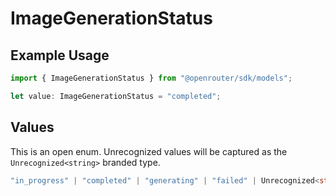 # ImageGenerationStatus

## Example Usage

```typescript
import { ImageGenerationStatus } from "@openrouter/sdk/models";

let value: ImageGenerationStatus = "completed";
```

## Values

This is an open enum. Unrecognized values will be captured as the `Unrecognized<string>` branded type.

```typescript
"in_progress" | "completed" | "generating" | "failed" | Unrecognized<string>
```
